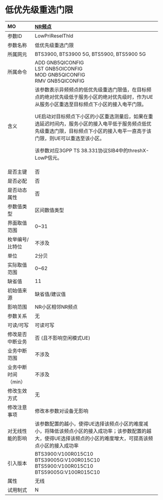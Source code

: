 # 低优先级重选门限<table><thread><tr><th align = "left">MO</th><th align = "left"><a href = "index.html#低优先级重选门限-8">NR频点</a></td></tr></thread><tbody><tr><td>参数ID</td><td>LowPriReselThld</td></tr><tr><td>参数名称</td><td>低优先级重选门限</td></tr><tr><td>所属网元</td><td>BTS3900, BTS3900 5G, BTS5900, BTS5900 5G</td></tr><tr><td>所属命令</td><td>ADD GNB5QICONFIG<br>LST GNB5OICONFIG<br>MOD GNB5QICONFIG<br>RMV GNB5QICONFIG</td></tr><tr><td>含义</td><td>该参数表示异频频点的低优先级重选门限值，在目标频点的绝对优先级低于服务小区的绝对优先级时，作为UE从服务小区重选至目标频点下小区的接入电平门限。

UE启动对目标频点下小区的小区重选测量后，如果在重选延迟时间内，服务小区的接入电平低于服务频点低优先级重选门限，目标频点下小区的接入电平一直高于该门限，则UE可以重选至该小区。

该参数对应3GPP TS 38.331协议SIB4中的threshX-LowP信元。</td></tr><tr><td>是否主键</td><td>否</td></tr><tr><td>是否必配</td><td>否</td></tr><tr><td>是否动态属性</td><td>否</td></tr><tr><td>参数值类型</td><td>区间数值类型</td></tr><tr><td>界面取值范围</td><td>0~31</td></tr><tr><td>枚举编号/比特位</td><td>不涉及</td></tr><tr><td>单位</td><td>2分贝</td></tr><tr><td>实际取值范围</td><td>0~62</td></tr><tr><td>缺省值</td><td>11</td></tr><tr><td>初始值来源</td><td>缺省值/建议值</td></tr><tr><td>影响范围</td><td>NR小区相邻NR频点</td></tr><tr><td>参数关系</td><td>无</td></tr><tr><td>可读/可写</td><td>可读可写</td></tr><tr><td>修改是否中断业务</td><td>否 (且不影响空闲模式UE)</td></tr><tr><td>业务中断范围</td><td>不涉及</td></tr><tr><td>业务中断时间（min）</td><td>不涉及</td></tr><tr><td>修改生效方式</td><td>无</td></tr><tr><td>修改注意事项</td><td>修改本参数对设备无影响</td></tr><tr><td>对无线性能的影响</td><td>该参数配置的越小，使得UE选择该频点小区的难度减小，将降低该频点小区的接入成功率；该参数配置的越大，使得UE选择该频点的小区的难度增大，可提高该频点小区的接入成功率</td></tr><tr><td>引入版本</td><td>BTS3900:V100R015C10<br>BTS39005G:V100R015C10<br>BTS5900:V100R015C10<br>BTS59005G:V100R015C10</td></tr><tr><td>属性</td><td>无线</td></tr><tr><td>试用制式</td><td>N</td></tr></tbody></table>